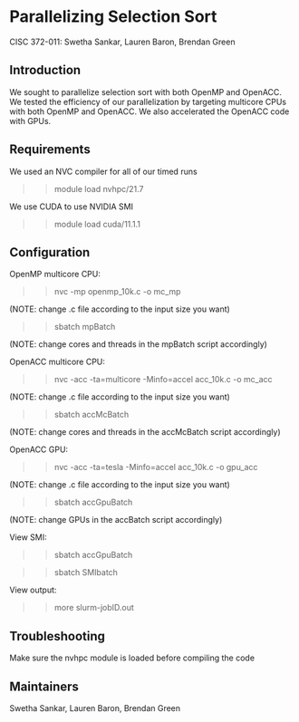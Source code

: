 # Parallelizing Selection Sort
CISC 372-011: Swetha Sankar, Lauren Baron, Brendan Green


## Introduction 
We sought to parallelize selection sort with both OpenMP and OpenACC. We tested the efficiency of our parallelization by targeting multicore CPUs with both OpenMP and OpenACC. We also accelerated the OpenACC code with GPUs.

## Requirements
We used an NVC compiler for all of our timed runs
>> module load nvhpc/21.7

We use CUDA to use NVIDIA SMI
>> module load cuda/11.1.1

## Configuration 
OpenMP multicore CPU: 
>> nvc -mp openmp_10k.c -o mc_mp

(NOTE: change .c file according to the input size you want) 

>> sbatch mpBatch 

(NOTE: change cores and threads in the mpBatch script accordingly)

OpenACC multicore CPU:
>> nvc -acc -ta=multicore -Minfo=accel acc_10k.c -o mc_acc

(NOTE: change .c file according to the input size you want) 

>> sbatch accMcBatch 

(NOTE: change cores and threads in the accMcBatch script accordingly)

OpenACC GPU: 
>> nvc -acc -ta=tesla -Minfo=accel acc_10k.c -o gpu_acc

(NOTE: change .c file according to the input size you want)

>> sbatch accGpuBatch

(NOTE: change GPUs in the accBatch script accordingly)

View SMI:
>> sbatch accGpuBatch

>> sbatch SMIbatch 

View output:
>> more slurm-jobID.out

## Troubleshooting
Make sure the nvhpc module is loaded before compiling the code

## Maintainers
Swetha Sankar, Lauren Baron, Brendan Green
